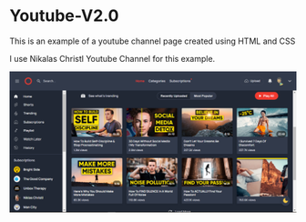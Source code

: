# Youtube-V2.0
This is an example of a youtube channel page created using HTML and CSS 

I use Nikalas Christl Youtube Channel for this example.

![alt text](https://github.com/brianondemand/Youtube-V2.0/blob/main/Youtube%202.0/img/Screenshot/main-dark-bg.png)
